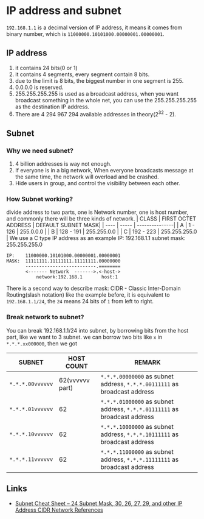 # IP address and subnet

`192.168.1.1` is a decimal version of IP address, it means it comes from binary number, which is `11000000.10101000.00000001.00000001`.

## IP address
1. it contains 24 bits(0 or 1)
2. it contains 4 segments, every segment contain 8 bits.
3. due to the limit is 8 bits, the biggest number in one segment is 255.
4. 0.0.0.0 is reserved.
5. 255.255.255.255 is used as a broadcast address, when you want broadcast something in the whole net, you can use the 255.255.255.255 as the destination IP address.
6. There are 4 294 967 294 available addresses in theory(2<sup>32</sup> - 2).

## Subnet
### Why we need subnet?
1. 4 billion addresses is way not enough.
2. If everyone is in a big network, When everyone broadcasts message at the same time, the network will overload and be crashed.
3. Hide users in group, and control the visibility between each other.

### How Subnet working?
divide address to two parts, one is Network number, one is host number, and commonly there will be three kinds of network.
| CLASS | FIRST OCTET ADDRESS | DEFAULT SUBNET MASK|
| ---- | ----- | ---------------|
| A | 1 - 126 | 255.0.0.0 |
| B | 128 - 191 | 255.255.0.0 |
| C | 192 - 223 | 255.255.255.0 |
We use a C type IP address as an example
IP: 192.168.1.1
subnet mask: 255.255.255.0
```
IP:    11000000.10101000.00000001.00000001
MASK:  11111111.11111111.11111111.00000000
       --------------------------.========
       <------- Network  ------->.<-host->
           network:192.168.1       host:1    
```
There is a second way to describe mask: CIDR - Classic Inter-Domain Routing(slash notation)
like the example before, it is equivalent to `192.168.1.1/24`, the `24` means 24 bits of `1` from left to right.

### Break network to subnet?
You can break 192.168.1.1/24 into subnet, by borrowing bits from the host part, like we want to 3 subnet.
we can borrow two bits like `x` in `*.*.*.xx000000`, 
then we got

| SUBNET | HOST COUNT | REMARK |
| ------- | ---------- | ------ |
`*.*.*.00vvvvvv` | 62(vvvvvv part) | `*.*.*.00000000` as subnet address, `*.*.*.00111111` as broadcast address 
`*.*.*.01vvvvvv` | 62 | `*.*.*.01000000` as subnet address, `*.*.*.01111111` as broadcast address 
`*.*.*.10vvvvvv` | 62 | `*.*.*.10000000` as subnet address, `*.*.*.10111111` as broadcast address 
`*.*.*.11vvvvvv` | 62 | `*.*.*.11000000` as subnet address, `*.*.*.11111111` as broadcast address 

## Links
* [Subnet Cheat Sheet – 24 Subnet Mask, 30, 26, 27, 29, and other IP Address CIDR Network References](https://www.freecodecamp.org/news/subnet-cheat-sheet-24-subnet-mask-30-26-27-29-and-other-ip-address-cidr-network-references/)

